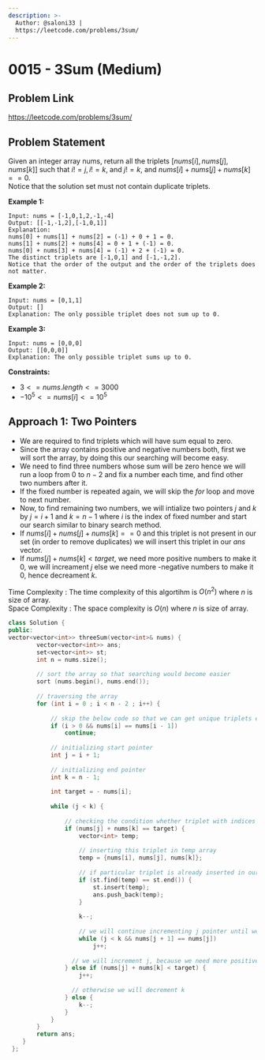 ```yaml
---
description: >-
  Author: @saloni33 |
  https://leetcode.com/problems/3sum/
---
```


# 0015 - 3Sum (Medium)

## Problem Link

https://leetcode.com/problems/3sum/

## Problem Statement

Given an integer array nums, return all the triplets $[nums[i], nums[j], nums[k]]$ such that $i != j, i != k$, and $j != k$, and $nums[i] + nums[j] + nums[k] == 0$.  
Notice that the solution set must not contain duplicate triplets.

**Example 1:**
```
Input: nums = [-1,0,1,2,-1,-4]
Output: [[-1,-1,2],[-1,0,1]]
Explanation: 
nums[0] + nums[1] + nums[2] = (-1) + 0 + 1 = 0.
nums[1] + nums[2] + nums[4] = 0 + 1 + (-1) = 0.
nums[0] + nums[3] + nums[4] = (-1) + 2 + (-1) = 0.
The distinct triplets are [-1,0,1] and [-1,-1,2].
Notice that the order of the output and the order of the triplets does not matter.
```

**Example 2:**
```
Input: nums = [0,1,1]
Output: []
Explanation: The only possible triplet does not sum up to 0.
```

**Example 3:**
```
Input: nums = [0,0,0]
Output: [[0,0,0]]
Explanation: The only possible triplet sums up to 0.
```

**Constraints:**

* $3 <= nums.length <= 3000$
* $-10^5 <= nums[i] <= 10^5$

## Approach 1: Two Pointers
- We are required to find triplets which will have sum equal to zero.  
- Since the array contains positive and negative numbers both, first we will sort the array, by doing this our searching will become easy.  
- We need to find three numbers whose sum will be zero hence we will run a loop from $0$ to $n-2$ and fix a number each time, and find other two numbers after it.  
- If the fixed number is repeated again, we will skip the $for$ loop and move to next number.  
- Now, to find remaining two numbers, we will intialize two pointers $j$ and $k$ by $j = i + 1$ and $k = n - 1$ where $i$ is the index of fixed number and start our search similar to binary search method.  
- If $nums[i] + nums[j] + nums[k] == 0$ and this triplet is not present in our set (in order to remove duplicates) we will insert this triplet in our $ans$ vector.  
- If $nums[j] + nums[k] < target$, we need more positive numbers to make it 0, we will increament $j$ else we need more -negative numbers to make it 0, hence decreament $k$.  

Time Complexity : The time complexity of this algortihm is $O(n^2)$ where $n$ is size of array.  
Space Complexity : The space complexity is $O(n)$ where $n$ is size of array.

<Tabs>
  
<TabItem value="cpp" label="C++">
<SolutionAuthor name="@saloni33"/>

```cpp
class Solution {
public:    
vector<vector<int>> threeSum(vector<int>& nums) {
        vector<vector<int>> ans;
        set<vector<int>> st;
        int n = nums.size();
        
        // sort the array so that searching would become easier
        sort (nums.begin(), nums.end());
        
        // traversing the array
        for (int i = 0 ; i < n - 2 ; i++) {
            
            // skip the below code so that we can get unique triplets each time
            if (i > 0 && nums[i] == nums[i - 1])
                continue;
            
            // initializing start pointer
            int j = i + 1;
  
            // initializing end pointer
            int k = n - 1;
  
            int target = - nums[i];
            
            while (j < k) {
                         
                // checking the condition whether triplet with indices i, j, k is valid or not
                if (nums[j] + nums[k] == target) {
                    vector<int> temp;
  
                    // inserting this triplet in temp array
                    temp = {nums[i], nums[j], nums[k]};
  
                    // if particular triplet is already inserted in our answer so we will exclude that one
                    if (st.find(temp) == st.end()) {
                        st.insert(temp);
                        ans.push_back(temp);
                    }
  
                    k--;
                    
                    // we will continue incrementing j pointer until we get a unique value
                    while (j < k && nums[j + 1] == nums[j])
                        j++;
                                
                  // we will increment j, because we need more positive number so that nums[i] + nums[j] + nums[k] = 0
                } else if (nums[j] + nums[k] < target) {
                    j++;
  
                  // otherwise we will decrement k
                } else {
                    k--;
                }
            }
        }
        return ans;
    }
 };
```
</TabItem>
</Tabs>
